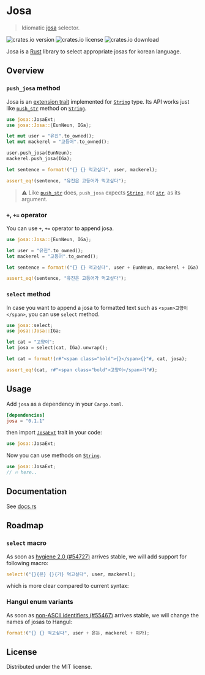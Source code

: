 # Josa
> Idiomatic [josa](https://en.wikipedia.org/wiki/Korean_postpositions) selector.

![crates.io version][version] ![crates.io license][license] ![crates.io download][download]

Josa is a [Rust] library to select appropriate josas for korean language.

## Overview
### `push_josa` method
Josa is an [extension trait] implemented for [`String`] type.
Its API works just like [`push_str`] method on [`String`].

```rust
use josa::JosaExt;
use josa::Josa::{EunNeun, IGa};

let mut user = "유진".to_owned();
let mut mackerel = "고등어".to_owned();

user.push_josa(EunNeun);
mackerel.push_josa(IGa);

let sentence = format!("{} {} 먹고싶다", user, mackerel);

assert_eq!(sentence, "유진은 고등어가 먹고싶다");
```

> :warning: Like [`push_str`] does, `push_josa` expects [`String`], not [`str`], as its argument.

### `+`, `+=` operator
You can use `+`, `+=` operator to append josa.

```rust
use josa::Josa::{EunNeun, IGa};

let user = "유진".to_owned();
let mackerel = "고등어".to_owned();

let sentence = format!("{} {} 먹고싶다", user + EunNeun, mackerel + IGa);

assert_eq!(sentence, "유진은 고등어가 먹고싶다");
```

### `select` method
In case you want to append a josa to formatted text such as `<span>고양이</span>`,
you can use `select` method.

```rust
use josa::select;
use josa::Josa::IGa;

let cat = "고양이";
let josa = select(cat, IGa).unwrap();

let cat = format!(r#"<span class="bold">{}</span>{}"#, cat, josa);

assert_eq!(cat, r#"<span class="bold">고양이</span>가"#);
```

## Usage
Add `josa` as a dependency in your `Cargo.toml`.

```toml
[dependencies]
josa = "0.1.1"
```

then import [`JosaExt`](trait.JosaExt.html) trait in your code:

```rust
use josa::JosaExt;
```

Now you can use methods on [`String`].
```rust
use josa::JosaExt;
// 🔥 here..
```

## Documentation
See [docs.rs][documentation]

## Roadmap
### `select` macro
As soon as [hygiene 2.0 (#54727)][hygiene] arrives stable, we will add support for following macro:

```rust
select!("{}{은} {}{가} 먹고싶다", user, mackerel);
```

which is more clear compared to current syntax:

### Hangul enum variants
As soon as [non-ASCII identifiers (#55467)][ident] arrives stable, we will change the names of josas to Hangul:

```rust
format!("{} {} 먹고싶다", user + 은는, mackerel + 이가);
```

## License
Distributed under the MIT license.


[version]: https://img.shields.io/crates/v/josa
[license]: https://img.shields.io/crates/l/josa
[download]: https://img.shields.io/crates/d/josa

[Rust]: https://rust-lang.org
[extension trait]: https://github.com/rust-lang/rfcs/blob/master/text/0445-extension-trait-conventions.md
[`String`]: https://doc.rust-lang.org/std/string/struct.String.html
[`str`]: https://doc.rust-lang.org/std/primitive.str.html
[`push_str`]: https://doc.rust-lang.org/std/string/struct.String.html#method.push_str

[documentation]: https://docs.rs/josa

[hygiene]: https://github.com/rust-lang/rust/issues/54727
[ident]: https://github.com/rust-lang/rust/issues/55467